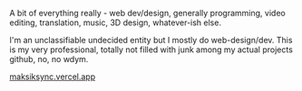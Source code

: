A bit of everything really - web dev/design, generally programming, video editing, translation, music, 3D design, whatever-ish else.

I'm an unclassifiable undecided entity but I mostly do web-design/dev. This is my very professional, totally not filled with junk among my actual projects github, no, no wdym.

[maksiksync.vercel.app](https://maksiksync.vercel.app/)
